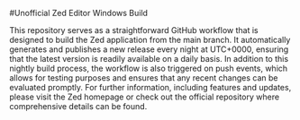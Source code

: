 #Unofficial Zed Editor Windows Build

This repository serves as a straightforward GitHub workflow that is designed to build the Zed application from the main branch. It automatically generates and publishes a new release every night at UTC+0000, ensuring that the latest version is readily available on a daily basis. In addition to this nightly build process, the workflow is also triggered on push events, which allows for testing purposes and ensures that any recent changes can be evaluated promptly. For further information, including features and updates, please visit the Zed homepage or check out the official repository where comprehensive details can be found.
